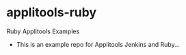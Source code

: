 # applitools-ruby
Ruby Applitools Examples

* This is an example repo for Applitools Jenkins and Ruby...